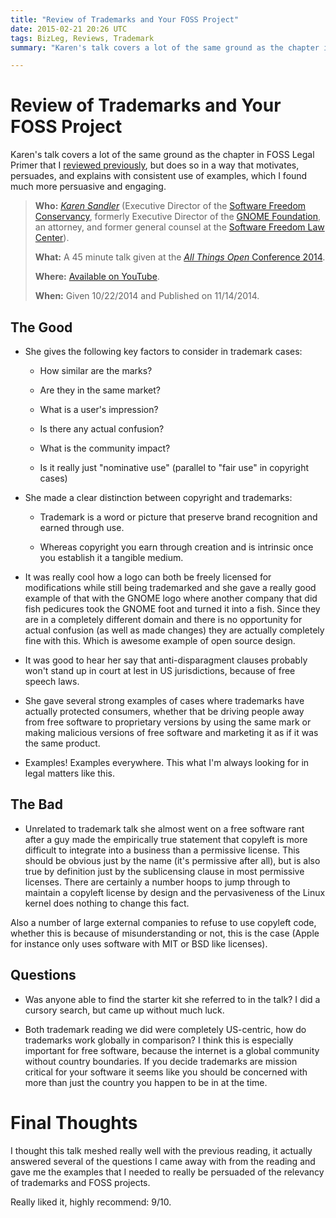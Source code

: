```yaml
---
title: "Review of Trademarks and Your FOSS Project"
date: 2015-02-21 20:26 UTC
tags: BizLeg, Reviews, Trademark
summary: "Karen's talk covers a lot of the same ground as the chapter in FOSS Legal Primer that I reviewed previously, but does so in a way that motivates, persuades, and explains with consistent use of examples, which I found much more persuasive and engaging."

---
```


# Review of Trademarks and Your FOSS Project

Karen's talk covers a lot of the same ground as the chapter in FOSS Legal Primer that I [reviewed previously](2015-02-21-foss-legal-primer-common-trademark-issues.html.markdown), but does so in a way that motivates, persuades, and explains with consistent use of examples, which I found much more persuasive and engaging.



> **Who:** *[Karen Sandler](http://en.wikipedia.org/wiki/Karen_Sandler)* (Executive Director of the [Software Freedom Conservancy](http://en.wikipedia.org/wiki/Software_Freedom_Conservancy), formerly Executive Director of the [GNOME Foundation](http://en.wikipedia.org/wiki/GNOME_Foundation), an attorney, and former general counsel at the [Software Freedom Law Center](http://en.wikipedia.org/wiki/Software_Freedom_Law_Center)).
>
> **What:** A 45 minute talk given at the [*All Things Open* Conference 2014](http://allthingsopen.org).
>
> **Where:** [Available on YouTube](http://youtu.be/JY6AtbtAuts).
>
> **When:** Given 10/22/2014 and Published on 11/14/2014.


## The Good

* She gives the following key factors to consider in trademark cases:

  * How similar are the marks?

  * Are they in the same market?

  * What is a user's impression?

  * Is there any actual confusion?

  * What is the community impact?

  * Is it really just "nominative use" (parallel to "fair use" in copyright cases)


* She made a clear distinction between copyright and trademarks:

  * Trademark is a word or picture that preserve brand recognition and earned through use.

  * Whereas copyright you earn through creation and is intrinsic once you establish it a tangible medium.


* It was really cool how a logo can both be freely licensed for modifications while still being trademarked and she gave a really good example of that with the GNOME logo where another company that did fish pedicures took the GNOME foot and turned it into a fish. Since they are in a completely different domain and there is no opportunity for actual confusion (as well as made changes) they are actually completely fine with this. Which is awesome example of open source design.

* It was good to hear her say that anti-disparagment clauses probably won't stand up in court at lest in US jurisdictions, because of free speech laws.

* She gave several strong examples of cases where trademarks have actually protected consumers, whether that be driving people away from free software to proprietary versions by using the same mark or making malicious versions of free software and marketing it as if it was the same product.

* Examples! Examples everywhere. This what I'm always looking for in legal matters like this.


## The Bad

* Unrelated to trademark talk she almost went on a free software rant after a guy made the empirically true statement that copyleft is more difficult to integrate into a business than a permissive license. This should be obvious just by the name (it's permissive after all), but is also true by definition just by the sublicensing clause in most permissive licenses. There are certainly a number hoops to jump through to maintain a copyleft license by design and the pervasiveness of the Linux kernel does nothing to change this fact.

Also a number of large external companies to refuse to use copyleft code, whether this is because of misunderstanding or not, this is the case (Apple for instance only uses software with MIT or BSD like licenses).


## Questions

* Was anyone able to find the starter kit she referred to in the talk? I did a cursory search, but came up without much luck.

* Both trademark reading we did were completely US-centric, how do trademarks work globally in comparison? I think this is especially important for free software, because the internet is a global community without country boundaries. If you decide trademarks are mission critical for your software it seems like you should be concerned with more than just the country you happen to be in at the time.


# Final Thoughts

I thought this talk meshed really well with the previous reading, it actually answered several of the questions I came away with from the reading and gave me the examples that I needed to really be persuaded of the relevancy of trademarks and FOSS projects.

Really liked it, highly recommend: 9/10.
